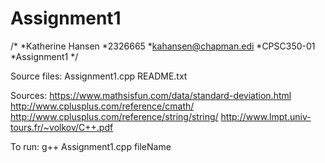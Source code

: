 # Assignment1
/*
*Katherine Hansen
*2326665
*kahansen@chapman.edi
*CPSC350-01
*Assignment1
*/

Source files:
Assignment1.cpp
README.txt

Sources:
https://www.mathsisfun.com/data/standard-deviation.html
http://www.cplusplus.com/reference/cmath/
http://www.cplusplus.com/reference/string/string/
http://www.lmpt.univ-tours.fr/~volkov/C++.pdf

To run:
g++ Assignment1.cpp fileName
